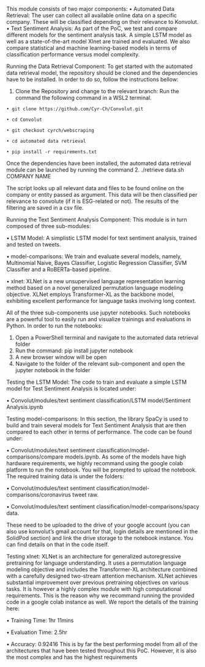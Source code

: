 
This module consists of two major components:
  • Automated Data Retrieval: The user can collect all available online data on a specific company. These will be classified depending on their relevance to Konvolut.
  • Text Sentiment Analysis: As part of the PoC, we test and compare different models for the sentiment analysis task. A simple LSTM model as well as a state-of-the-art model Xlnet are trained and evaluated. We also compare statistical and machine learning-based models in terms of classification performance versus model complexity.
  
Running the Data Retrieval Component:
To get started with the automated data retrieval model, the repository should be cloned and the dependencies have to be installed. In order to do so, follow the instructions bellow:
  1. Clone the Repository and change to the relevant branch: Run the command the
  following command in a WSL2 terminal.
  
    • git clone https://github.com/Cyr-Ch/Convolut.git
    
    • cd Convolut
    
    • git checkout cyrch/webscraping
    
    • cd automated data retrieval
    
    • pip install -r requirements.txt
    
Once the dependencies have been installed, the automated data retrieval module can be launched by running the command
  2. ./retrieve data.sh COMPANY NAME
  
The script looks up all relevant data and files to be found online on the company or entity passed as argument. This data will be then classified per relevance to convolute (if it is ESG-related or not). The results of the filtering are saved in a csv file.

Running the Text Sentiment Analysis Component:
This module is in turn composed of three sub-modules:

  • LSTM Model: A simplistic LSTM model for text sentiment analysis, trained and tested on tweets.
  
  • model-comparisons: We train and evaluate several models, namely, Multinomial Naive, Bayes Classifier, Logistic Regression Classifier, SVM Classifier and a RoBERTa-based pipeline.
  
  • xlnet: XLNet is a new unsupervised language representation learning method based on a novel generalized permutation language modeling objective. XLNet employs Transformer-XL as the backbone model, exhibiting excellent performance for language tasks involving long context.
  
All of the three sub-components use jupyter notebooks. Such notebooks are a powerful tool to easily run and visualize trainings and evaluations in Python. In order to run the notebooks:
  1. Open a PowerShell terminal and navigate to the automated data retrieval folder
  2. Run the command: pip install jupyter notebook
  3. A new browser window will be open
  4. Navigate to the folder of the relevant sub-component and open the jupyter notebook in the
  folder
  
Testing the LSTM Model: 
The code to train and evaluate a simple LSTM model for Test Sentiment Analysis is located under:

  • Convolut/modules/text sentiment classification/LSTM model/Sentiment Analysis.ipynb
  
Testing model-comparisons: 
In this section, the library SpaCy is used to build and train several models for Text Sentiment Analysis that are then compared to each other in terms of
performance. The code can be found under:

  • Convolut/modules/text sentiment classification/model-comparisons/compare models.ipynb.
As some of the models have high hardware requirements, we highly recommand using the google colab platform to run the notebook. You will be prompted to upload the notebook. The required training data is under the folders:

  • Convolut/modules/text sentiment classification/model-comparisons/coronavirus tweet raw.
  
  • Convolut/modules/text sentiment classification/model-comparisons/spacy data.
  
These need to be uploaded to the drive of your google account (you can also use konvolut’s gmail account for that, login details are mentioned in the SolidPod section) and link the drive storage to the notebook instance. You can find details on that in the code itself.

Testing xlnet: 
XLNet is an architecture for generalized autoregressive pretraining for language understanding. It uses a permutation language modeling objective and includes the Transformer-XL architecture combined with a carefully designed two-stream attention mechanism. XLNet achieves substantial improvement over previous pretraining objectives on various tasks. It is however a highly complex module with high computational requirements. This is the reason why we recommand running the provided code in a google colab instance as well. We report the details of the training here:

  • Training Time: 1hr 11mins
  
  • Evaluation Time: 2.5hr
  
  • Accuracy: 0.92416
This is by far the best performing model from all of the architectures that have been tested throughout this PoC. However, it is also the most complex and has the highest requirements
